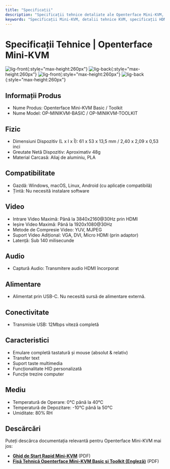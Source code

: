 ```yaml
---
title: "Specificații"
description: "Specificații tehnice detaliate ale Openterface Mini-KVM, inclusiv capabilități video până la 4K@30Hz intrare, 1080p@30Hz ieșire, conectivitate USB, dimensiuni fizice și cerințe de mediu. Specificații hardware complete pentru versiunile Basic și Toolkit."
keywords: "Specificații Mini-KVM, detalii tehnice KVM, specificații HDMI KVM, switch KVM 4K, KVM USB-C, specificații periferice computer, dimensiuni KVM, compresie video, emulare tastatură mouse, specificații hardware"
---
```


# **Specificații Tehnice** | Openterface Mini-KVM

![lig-front](https://assets.openterface.com/images/product/minikvm-v1-9-front.svg#only-light){:style="max-height:260px"}
![lig-back](https://assets.openterface.com/images/product/minikvm-v1-9-back.svg#only-light){:style="max-height:260px"}
![lig-front](https://assets.openterface.com/images/product/minikvm-v1-9-front_1.svg#only-dark){:style="max-height:260px"}
![lig-back](https://assets.openterface.com/images/product/minikvm-v1-9-back_1.svg#only-dark){:style="max-height:260px"}

## Informații Produs
- Nume Produs: Openterface Mini-KVM Basic / Toolkit
- Nume Model: OP-MINIKVM-BASIC / OP-MINIKVM-TOOLKIT

## Fizic
- Dimensiuni Dispozitiv (L x l x Î): 61 x 53 x 13,5 mm / 2,40 x 2,09 x 0,53 inci
- Greutate Netă Dispozitiv: Aproximativ 48g
- Material Carcasă: Aliaj de aluminiu, PLA

## Compatibilitate
- Gazdă: Windows, macOS, Linux, Android (cu aplicație compatibilă)
- Țintă: Nu necesită instalare software

## Video
- Intrare Video Maximă: Până la 3840x2160@30Hz prin HDMI
- Ieșire Video Maximă: Până la 1920x1080@30Hz
- Metode de Compresie Video: YUV, MJPEG
- Suport Video Adițional: VGA, DVI, Micro HDMI (prin adaptor)
- Latență: Sub 140 milisecunde

## Audio
- Captură Audio: Transmitere audio HDMI încorporat

## Alimentare
- Alimentat prin USB-C. Nu necesită sursă de alimentare externă.

## Conectivitate
- Transmisie USB: 12Mbps viteză completă

## Caracteristici
- Emulare completă tastatură și mouse (absolut & relativ)
- Transfer text
- Suport taste multimedia
- Funcționalitate HID personalizată
- Funcție trezire computer

## Mediu
- Temperatură de Operare: 0°C până la 40°C
- Temperatură de Depozitare: -10°C până la 50°C
- Umiditate: 80% RH

## Descărcări

Puteți descărca documentația relevantă pentru Openterface Mini-KVM mai jos:

- **[Ghid de Start Rapid Mini-KVM](https://raw.githubusercontent.com/TechxArtisanStudio/Openterface/main/product-printed-materials/minikvm_quick_start_guide_20240928.pdf)** (PDF)
- **[Fișă Tehnică Openterface Mini-KVM Basic și Toolkit (Engleză)](https://raw.githubusercontent.com/TechxArtisanStudio/Openterface/main/product-printed-materials/Openterface-Mini-KVM-Basic-and-Toolkit-Datasheet-Eng-20250313.pdf)** (PDF)